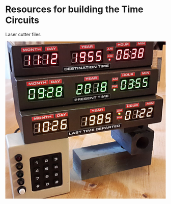 
#  Resources for building the Time Circuits

Laser cutter files

![Image](../Pictures/20180928_155521ed.jpg)